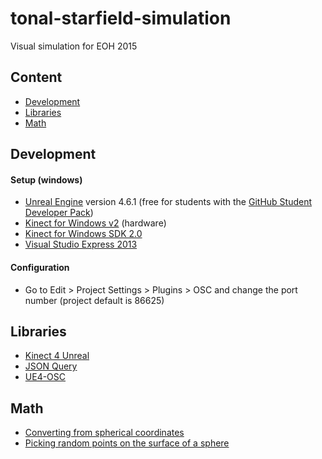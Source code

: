 tonal-starfield-simulation
==========================

Visual simulation for EOH 2015

## Content

 - [Development](#development)
 - [Libraries](#libraries)
 - [Math](#math)

## Development

#### Setup (windows)
  - [Unreal Engine](https://www.unrealengine.com/) version 4.6.1 (free for students with the [GitHub Student Developer Pack](https://education.github.com/pack/))
  - [Kinect for Windows v2](http://www.microsoft.com/en-us/kinectforwindows/) (hardware)
  - [Kinect for Windows SDK 2.0](http://www.microsoft.com/en-us/download/details.aspx?id=44561)
  - [Visual Studio Express 2013](http://www.visualstudio.com/en-us/products/visual-studio-express-vs.aspx)

#### Configuration
  - Go to Edit > Project Settings > Plugins > OSC and change the port number (project default is 86625)
  
## Libraries

 - [Kinect 4 Unreal](http://opaquemultimedia.com/index.html?pages/k4u.html&k4u)
 - [JSON Query](https://forums.unrealengine.com/showthread.php?7045-PLUGIN-JSON-Query)
 - [UE4-OSC](https://github.com/monsieurgustav/UE4-OSC)

## Math

  - [Converting from spherical coordinates](http://en.wikipedia.org/wiki/Sphere#Equations_in)
  - [Picking random points on the surface of a sphere](http://mathworld.wolfram.com/SpherePointPicking.html)
